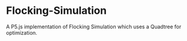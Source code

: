 # Flocking-Simulation
A P5.js implementation of Flocking Simulation which uses a Quadtree for  optimization.
